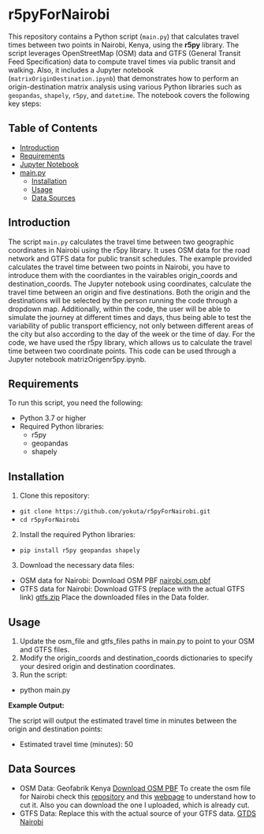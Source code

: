 # r5pyForNairobi
This repository contains a Python script (`main.py`) that calculates travel times between two points in Nairobi, Kenya, using the **r5py** library. The script leverages OpenStreetMap (OSM) data and GTFS (General Transit Feed Specification) data to compute travel times via public transit and walking. Also, it includes a Jupyter notebook (`matrixOriginDestination.ipynb`) that demonstrates how to perform an origin-destination matrix analysis using various Python libraries such as `geopandas`, `shapely`, `r5py`, and `datetime`. The notebook covers the following key steps:

## Table of Contents

- [Introduction](#Introduction)
- [Requirements](#Requirements)
- [Jupyter Notebook](#Jupyter-notebook)
- [main.py](#main.py)
  - [Installation](#Installation)
  - [Usage](#Usage)
  - [Data Sources](#Data_sources)


## Introduction
The script `main.py` calculates the travel time between two geographic coordinates in Nairobi using the r5py library. It uses OSM data for the road network and GTFS data for public transit schedules. The example provided calculates the travel time between two points in Nairobi, you have to introduce them with the coordiantes in the vairables origin_coords and destination_coords. The Jupyter notebook using coordinates, calculate the travel time between an origin and five destinations. Both the origin and the destinations will be selected by the person running the code through a dropdown map. Additionally, within the code, the user will be able to simulate the journey at different times and days, thus being able to test the variability of public transport efficiency, not only between different areas of the city but also according to the day of the week or the time of day. For the code, we have used the r5py library, which allows us to calculate the travel time between two coordinate points. This code can be used through a Jupyter notebook matrizOrigenr5py.ipynb. 


## Requirements
To run this script, you need the following:
  - Python 3.7 or higher
  - Required Python libraries:
      - r5py
      - geopandas
      - shapely
## Installation
1. Clone this repository:
  - `git clone https://github.com/yokuta/r5pyForNairobi.git`
  - `cd r5pyForNairobi`
2. Install the required Python libraries:
  - `pip install r5py geopandas shapely`
3. Download the necessary data files:
  - OSM data for Nairobi: Download OSM PBF [nairobi.osm.pbf](./Data/nairobi.osm.pbf)
  - GTFS data for Nairobi: Download GTFS (replace with the actual GTFS link) [gtfs.zip](./Data/gtfs.zip)
Place the downloaded files in the Data folder.


## Usage
1. Update the osm_file and gtfs_files paths in main.py to point to your OSM and GTFS files.
2. Modify the origin_coords and destination_coords dictionaries to specify your desired origin and destination coordinates.
3. Run the script:
  - python main.py

**Example Output:**

The script will output the estimated travel time in minutes between the origin and destination points:
  - Estimated travel time (minutes): 50
## Data Sources
- OSM Data: Geofabrik Kenya [Download OSM PBF](https://download.geofabrik.de/africa/kenya.html)
  To create the osm file for Nairobi check this [repository](https://github.com/openstreetmap/osmosis/releases/tag/0.49.2) and this [webpage](https://wiki.openstreetmap.org/wiki/Osmosis/Quick_Install_(Windows)) to understand how to cut it. Also   you can download the one I uploaded, which is already cut.
- GTFS Data: Replace this with the actual source of your GTFS data. [GTDS Nairobi](https://hub.tumidata.org/dataset/gtfs-nairobi) 

